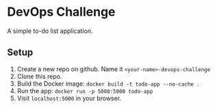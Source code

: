 # DevOps Challenge
A simple to-do list application.

## Setup
1. Create a new repo on github. Name it `<your-name>-devops-challenge`
2. Clone this repo.
3. Build the Docker image: `docker build -t todo-app --no-cache .`
4. Run the app: `docker run -p 5000:5000 todo-app`
5. Visit `localhost:5000` in your browser.
